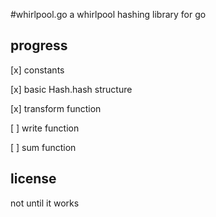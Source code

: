 #whirlpool.go
a whirlpool hashing library for go

## progress

[x] constants

[x] basic Hash.hash structure

[x] transform function

[ ] write function

[ ] sum function


## license

not until it works

